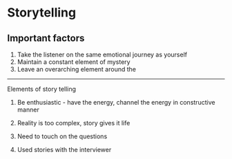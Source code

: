 # Storytelling
## Important factors
1. Take the listener on the same emotional journey as yourself
2. Maintain a constant element of mystery
3. Leave an overarching element around the 

---

Elements of story telling

1. Be enthusiastic - have the energy, channel the energy in constructive manner
2. Reality is too complex, story gives it life


1. Need to touch on the questions
2. Used stories with the interviewer 